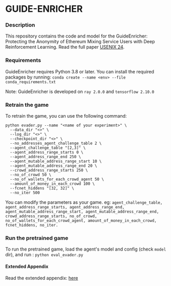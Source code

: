 # GUIDE-ENRICHER

### Description
This repository contains the code and model for the GuideEnricher: Protecting the Anonymity of Ethereum Mixing Service Users with Deep Reinforcement Learning. Read the full paper [USENIX 24]().

### Requirements
GuideEnricher requires Python 3.8 or later. You can install the required packages by running: `conda create --name <env> --file conda_requirements.txt`

Note: GuideEnricher is developed on `ray 2.0.0` and `tensorflow 2.10.0`

### Retrain the game
To retrain the game, you can use the following command:
```
python evader.py --name "<name of your experiment>" \
  --data_dir "<>" \
  --log_dir "<>" \
  --checkpoint_dir "<>" \
  --no_addresses_agent_challenge_table 2 \
  --agent_challenge_table "[2,3]" \
  --agent_address_range_starts 0 \
  --agent_address_range_end 250 \
  --agent_mutable_address_range_start 10 \
  --agent_mutable_address_range_end 20 \
  --crowd_address_range_starts 250 \
  --no_of_crowd 50 \
  --no_of_wallets_for_each_crowd_agent 50 \
  --amount_of_money_in_each_crowd 100 \
  --fcnet_hiddens "[32, 32]" \
  --no_iter 500
  ```
You can modify the parameters as your game. eg: ```agent_challenge_table, agent_address_range_starts, agent_address_range_end, agent_mutable_address_range_start, agent_mutable_address_range_end, crowd_address_range_starts, no_of_crowd, no_of_wallets_for_each_crowd_agent, amount_of_money_in_each_crowd, fcnet_hiddens, no_iter.```

### Run the pretrained game
To run the pretrained game, load the agent's model and config (check `model` dir), and run :
```python eval_evader.py```   


#### Extended Appendix
Read the extended appendix: [here](docs/GuideEnricher_Extended_Appendix.pdf)
